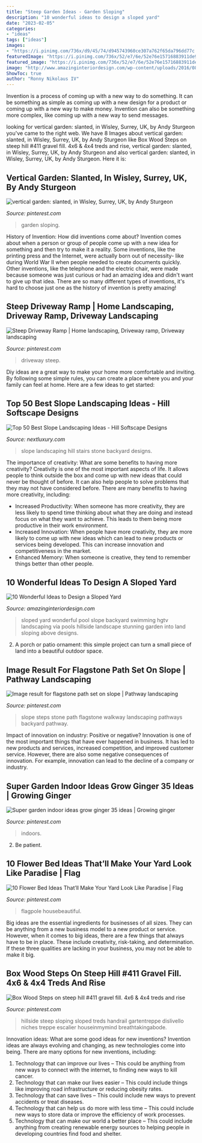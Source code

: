 ```yaml
---
title: "Steep Garden Ideas - Garden Sloping"
description: "10 wonderful ideas to design a sloped yard"
date: "2023-02-05"
categories:
- "ideas"
tags: ["ideas"]
images:
- "https://i.pinimg.com/736x/d9/45/74/d945743960ce307a762f65da796dd77c.jpg"
featuredImage: "https://i.pinimg.com/736x/52/e7/6e/52e76e15716883911de946dee7996fdc--stone-pathways-stone-steps.jpg"
featured_image: "https://i.pinimg.com/736x/52/e7/6e/52e76e15716883911de946dee7996fdc--stone-pathways-stone-steps.jpg"
image: "http://www.amazinginteriordesign.com/wp-content/uploads/2016/08/10-wonderful-ideas-to-design-a-sloped-yard-8.jpeg"
ShowToc: true
author: "Ronny Nikolaus IV"
---
```



Invention is a process of coming up with a new way to do something. It can be something as simple as coming up with a new design for a product or coming up with a new way to make money. Invention can also be something more complex, like coming up with a new way to send messages.

	

		
looking for vertical garden: slanted, in Wisley, Surrey, UK, by Andy Sturgeon you've came to the right web. We have 8 Images about vertical garden: slanted, in Wisley, Surrey, UK, by Andy Sturgeon like Box Wood Steps on steep hill #411 gravel fill. 4x6 &amp; 4x4 treds and rise, vertical garden: slanted, in Wisley, Surrey, UK, by Andy Sturgeon and also vertical garden: slanted, in Wisley, Surrey, UK, by Andy Sturgeon. Here it is:
		
    
## Vertical Garden: Slanted, In Wisley, Surrey, UK, By Andy Sturgeon

<img loading=lazy src="https://i.pinimg.com/736x/e6/ff/d1/e6ffd1d0bc4d02ec0abb35a1fb426dc0--sloping-garden-terraced-garden.jpg?b=t" onerror="this.onerror=null;this.src='https://tse4.mm.bing.net/th?id=OIP.asC-weZpuQ0YsbdWP0O0CgHaLT&amp;pid=15.1';" alt="vertical garden: slanted, in Wisley, Surrey, UK, by Andy Sturgeon">

_Source: pinterest.com_

>garden sloping. 

	

History of Invention: How did inventions come about?
Invention comes about when a person or group of people come up with a new idea for something and then try to make it a reality. Some inventions, like the printing press and the Internet, were actually born out of necessity- like during World War II when people needed to create documents quickly. Other inventions, like the telephone and the electric chair, were made because someone was just curious or had an amazing idea and didn't want to give up that idea. There are so many different types of inventions, it's hard to choose just one as the history of invention is pretty amazing!

    
## Steep Driveway Ramp | Home Landscaping, Driveway Ramp, Driveway Landscaping

<img loading=lazy src="https://i.pinimg.com/736x/69/b7/91/69b79174398df15d0eeb9d39295b105c.jpg" onerror="this.onerror=null;this.src='https://tse1.mm.bing.net/th?id=OIP.-j9XnTjcmPEflmwjusfwXwHaE8&amp;pid=15.1';" alt="Steep Driveway Ramp | Home landscaping, Driveway ramp, Driveway landscaping">

_Source: pinterest.com_

>driveway steep. 

	

Diy ideas are a great way to make your home more comfortable and inviting. By following some simple rules, you can create a place where you and your family can feel at home. Here are a few ideas to get started: 

    
## Top 50 Best Slope Landscaping Ideas - Hill Softscape Designs

<img loading=lazy src="http://nextluxury.com/wp-content/uploads/backyard-stone-stairs-slope-landscaping-ideas.jpg" onerror="this.onerror=null;this.src='https://tse4.mm.bing.net/th?id=OIP.vXc9xB9K_CQWvLGxbRlvlQAAAA&amp;pid=15.1';" alt="Top 50 Best Slope Landscaping Ideas - Hill Softscape Designs">

_Source: nextluxury.com_

>slope landscaping hill stairs stone backyard designs. 

	

The importance of creativity: What are some benefits to having more creativity?
Creativity is one of the most important aspects of life. It allows people to think outside the box and come up with new ideas that could never be thought of before. It can also help people to solve problems that they may not have considered before. There are many benefits to having more creativity, including: 
- Increased Productivity: When someone has more creativity, they are less likely to spend time thinking about what they are doing and instead focus on what they want to achieve. This leads to them being more productive in their work environment. 
- Increased Innovation: When people have more creativity, they are more likely to come up with new ideas which can lead to new products or services being developed. This can increase innovation and competitiveness in the market. 
- Enhanced Memory: When someone is creative, they tend to remember things better than other people.

    
## 10 Wonderful Ideas To Design A Sloped Yard

<img loading=lazy src="http://www.amazinginteriordesign.com/wp-content/uploads/2016/08/10-wonderful-ideas-to-design-a-sloped-yard-8.jpeg" onerror="this.onerror=null;this.src='https://tse3.mm.bing.net/th?id=OIP.DWIqQ4ZVD_bHJbH_LMLo8gDhEs&amp;pid=15.1';" alt="10 Wonderful Ideas to Design a Sloped Yard">

_Source: amazinginteriordesign.com_

>sloped yard wonderful pool slope backyard swimming hgtv landscaping via pools hillside landscape stunning garden into land sloping above designs. 

	

2. A porch or patio ornament: this simple project can turn a small piece of land into a beautiful outdoor space. 

    
## Image Result For Flagstone Path Set On Slope | Pathway Landscaping

<img loading=lazy src="https://i.pinimg.com/736x/52/e7/6e/52e76e15716883911de946dee7996fdc--stone-pathways-stone-steps.jpg" onerror="this.onerror=null;this.src='https://tse3.mm.bing.net/th?id=OIP.elnQFwSFcyqEU4qBc7YINgAAAA&amp;pid=15.1';" alt="Image result for flagstone path set on slope | Pathway landscaping">

_Source: pinterest.com_

>slope steps stone path flagstone walkway landscaping pathways backyard pathway. 

	

Impact of innovation on industry: Positive or negative?
Innovation is one of the most important things that have ever happened in business. It has led to new products and services, increased competition, and improved customer service. However, there are also some negative consequences of innovation. For example, innovation can lead to the decline of a company or industry.

    
## Super Garden Indoor Ideas Grow Ginger 35 Ideas | Growing Ginger

<img loading=lazy src="https://i.pinimg.com/736x/fc/6c/03/fc6c037a53fe99306f27228bbc8fc629.jpg" onerror="this.onerror=null;this.src='https://tse2.mm.bing.net/th?id=OIP.0z7vWfSwy9v5e9HOOXmaTAAAAA&amp;pid=15.1';" alt="Super garden indoor ideas grow ginger 35 ideas | Growing ginger">

_Source: pinterest.com_

>indoors. 

	

2. Be patient.

    
## 10 Flower Bed Ideas That’ll Make Your Yard Look Like Paradise | Flag

<img loading=lazy src="https://i.pinimg.com/736x/d9/45/74/d945743960ce307a762f65da796dd77c.jpg" onerror="this.onerror=null;this.src='https://tse4.mm.bing.net/th?id=OIP.gK3LgcPVTOGC87p8zFVm4QHaJQ&amp;pid=15.1';" alt="10 Flower Bed Ideas That’ll Make Your Yard Look Like Paradise | Flag">

_Source: pinterest.com_

>flagpole housebeautiful. 

	

Big ideas are the essential ingredients for businesses of all sizes. They can be anything from a new business model to a new product or service. However, when it comes to big ideas, there are a few things that always have to be in place. These include creativity, risk-taking, and determination. If these three qualities are lacking in your business, you may not be able to make it big.

    
## Box Wood Steps On Steep Hill #411 Gravel Fill. 4x6 &amp; 4x4 Treds And Rise

<img loading=lazy src="https://i.pinimg.com/736x/7a/1e/1f/7a1e1ff8e4d162c957c3c18198340abd.jpg" onerror="this.onerror=null;this.src='https://tse1.mm.bing.net/th?id=OIP.l0fjQM72yTm30o-G46TIOAHaNK&amp;pid=15.1';" alt="Box Wood Steps on steep hill #411 gravel fill. 4x6 &amp; 4x4 treds and rise">

_Source: pinterest.com_

>hillside steep sloping sloped treds handrail gartentreppe dislivello niches treppe escalier houseinmymind breathtakingabode. 

	

Innovation ideas: What are some good ideas for new inventions?
Invention ideas are always evolving and changing, as new technologies come into being. There are many options for new inventions, including: 
1) Technology that can improve our lives – This could be anything from new ways to connect with the internet, to finding new ways to kill cancer. 
2) Technology that can make our lives easier – This could include things like improving road infrastructure or reducing obesity rates. 
3) Technology that can save lives – This could include new ways to prevent accidents or treat diseases. 
4) Technology that can help us do more with less time – This could include new ways to store data or improve the efficiency of work processes. 
5) Technology that can make our world a better place – This could include anything from creating renewable energy sources to helping people in developing countries find food and shelter.

